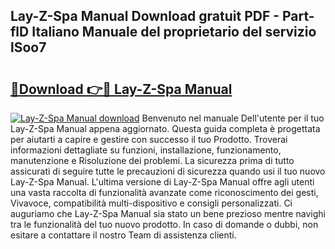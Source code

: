 ## Lay-Z-Spa Manual Download gratuit PDF - Part-flD Italiano Manuale del proprietario del servizio lSoo7

# <h2><a href="http://dfehg9.blite.top/?on=Lay-Z-Spa+Manual">🔗Download 👉🔴 Lay-Z-Spa Manual</a></h2>

[![Lay-Z-Spa Manual download](https://i.imgur.com/lujVjoI.png)](http://dfehg9.blite.top/?on=Lay-Z-Spa+Manual)
Benvenuto nel manuale Dell'utente per il tuo Lay-Z-Spa Manual appena aggiornato. Questa guida completa è progettata per aiutarti a capire e gestire con successo il tuo Prodotto. Troverai informazioni dettagliate su funzioni, installazione, funzionamento, manutenzione e Risoluzione dei problemi. La sicurezza prima di tutto assicurati di seguire tutte le precauzioni di sicurezza quando usi il tuo nuovo Lay-Z-Spa Manual. L'ultima versione di Lay-Z-Spa Manual offre agli utenti una vasta raccolta di funzionalità avanzate come riconoscimento dei gesti, Vivavoce, compatibilità multi-dispositivo e consigli personalizzati. Ci auguriamo che Lay-Z-Spa Manual sia stato un bene prezioso mentre navighi tra le funzionalità del tuo nuovo prodotto. In caso di domande o dubbi, non esitare a contattare il nostro Team di assistenza clienti.
